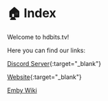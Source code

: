 # 🏠 Index

Welcome to hdbits.tv!

Here you can find our links:

[Discord Server](https://discord.gg/hdbits){:target="_blank"}

[Website](https://hdbits.tv){:target="_blank"}

[Emby Wiki](https://hdbits.wiki/Emby/)